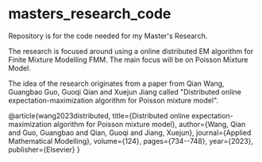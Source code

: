 # masters_research_code

Repository is for the code needed for my Master's Research.

The research is focused around using a online distributed EM algorithm for Finite Mixture Modelling FMM. The main focus will be on Poisson Mixture Model.

The idea of the research originates from a paper from Qian Wang, Guangbao Guo, Guoqi Qian and Xuejun Jiang called "Distributed online expectation-maximization algorithm for
Poisson mixture model".

@article{wang2023distributed,
  title={Distributed online expectation-maximization algorithm for Poisson mixture model},
  author={Wang, Qian and Guo, Guangbao and Qian, Guoqi and Jiang, Xuejun},
  journal={Applied Mathematical Modelling},
  volume={124},
  pages={734--748},
  year={2023},
  publisher={Elsevier}
}
